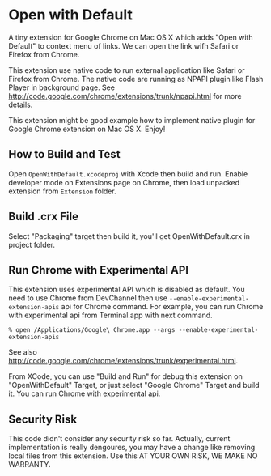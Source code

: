 Open with Default
=================
A tiny extension for Google Chrome on Mac OS X which adds "Open with Default" to context menu of links.
We can open the link wifh Safari or Firefox from Chrome.

This extension use native code to run external application like Safari or Firefox from Chrome.
The native code are running as NPAPI plugin like Flash Player in background page.
See <http://code.google.com/chrome/extensions/trunk/npapi.html> for more details.

This extension might be good example how to implement native plugin for Google Chrome extension on Mac OS X.
Enjoy!

How to Build and Test
---------------------
Open `OpenWithDefault.xcodeproj` with Xcode then build and run.
Enable developer mode on Extensions page on Chrome, then load unpacked extension from `Extension` folder.

Build .crx File
---------------
Select "Packaging" target then build it, you'll get OpenWithDefault.crx in project folder.

Run Chrome with Experimental API
--------------------------------
This extension uses experimental API which is disabled as default.
You need to use Chrome from DevChannel then use `--enable-experimental-extension-apis` api for Chrome command.
For example, you can run Chrome with experimental api from Terminal.app with next command.

    % open /Applications/Google\ Chrome.app --args --enable-experimental-extension-apis

See also <http://code.google.com/chrome/extensions/trunk/experimental.html>.

From XCode, you can use "Build and Run" for debug this extension on "OpenWithDefault" Target, or just select "Google Chrome" Target and build it. You can run Chrome with experimental api.

Security Risk
-------------
This code didn't consider any security risk so far. Actually, current implementation is really dengoures, you may have a change like removing local files from this extension. Use this AT YOUR OWN RISK, WE MAKE NO WARRANTY.
